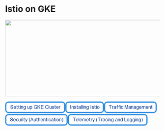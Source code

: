 # Istio on GKE

<img src="https://cdn-images-1.medium.com/max/2000/1*Z_-ulLqHoVA2jOVIEU3G5Q.png" height="250" width="1000"/>

[![Setting Up GKE Cluster](https://github.com/nikitsrj/gdg-istio/blob/master/readme/setupgke.png)](./agenda.md)[![Installing Istio](https://github.com/nikitsrj/gdg-istio/blob/master/readme/istioinstall.png)](./agenda.md)[![Traffic Management](https://github.com/nikitsrj/gdg-istio/blob/master/readme/traffic.png)](./agenda.md)[![Security Authentication](https://github.com/nikitsrj/gdg-istio/blob/master/readme/authentication.png)](./agenda.md)[![Telemetry](https://github.com/nikitsrj/gdg-istio/blob/master/readme/telemtry.png)](./agenda.md)

